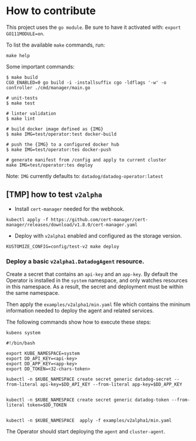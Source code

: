 # How to contribute

This project uses the `go module`. Be sure to have it activated with: `export GO111MODULE=on`.

To list the available `make` commands, run:

```shell
make help
```

Some important commands:

```shell
$ make build
CGO_ENABLED=0 go build -i -installsuffix cgo -ldflags '-w' -o controller ./cmd/manager/main.go

# unit-tests
$ make test

# linter validation
$ make lint

# build docker image defined as {IMG}
$ make IMG=test/operator:test docker-build

# push the {IMG} to a configured docker hub
$ make IMG=test/operator:tes docker-push

# generate manifest from /config and apply to current cluster
make IMG=test/operator:tes deploy
```

Note: `IMG` currently defaults to: `datadog/datadog-operator:latest`

## \[TMP\] how to test `v2alpha`

* Install `cert-manager` needed for the webhook.

```shell
kubectl apply -f https://github.com/cert-manager/cert-manager/releases/download/v1.8.0/cert-manager.yaml
```

* Deploy with `v2alpha1` enabled and configured as the storage version.

```console
KUSTOMIZE_CONFIG=config/test-v2 make deploy
```
### Deploy a basic `v2alpha1.DatadogAgent` resource.

Create a secret that contains an `api-key` and an `app-key`. By default the Operator is installed in the
`system` namespace, and only watches resources in this namespace. As a result, the secret and deployment must be within the same namespace.

Then apply the `examples/v2alpha1/min.yaml` file which contains the mininum information needed to deploy the agent and related services.

The following commands show how to execute these steps:

```console
kubens system
```

```console
#!/bin/bash

export KUBE_NAMESPACE=system
export DD_API_KEY=<api-key>
export DD_APP_KEY=<app-key>
export DD_TOKEN=<32-chars-token>

kubectl -n $KUBE_NAMESPACE create secret generic datadog-secret --from-literal api-key=$DD_API_KEY --from-literal app-key=$DD_APP_KEY


kubectl -n $KUBE_NAMESPACE create secret generic datadog-token --from-literal token=$DD_TOKEN


kubectl -n $KUBE_NAMESPACE  apply -f examples/v2alpha1/min.yaml
```


The Operator should start deploying the `agent` and `cluster-agent`.
